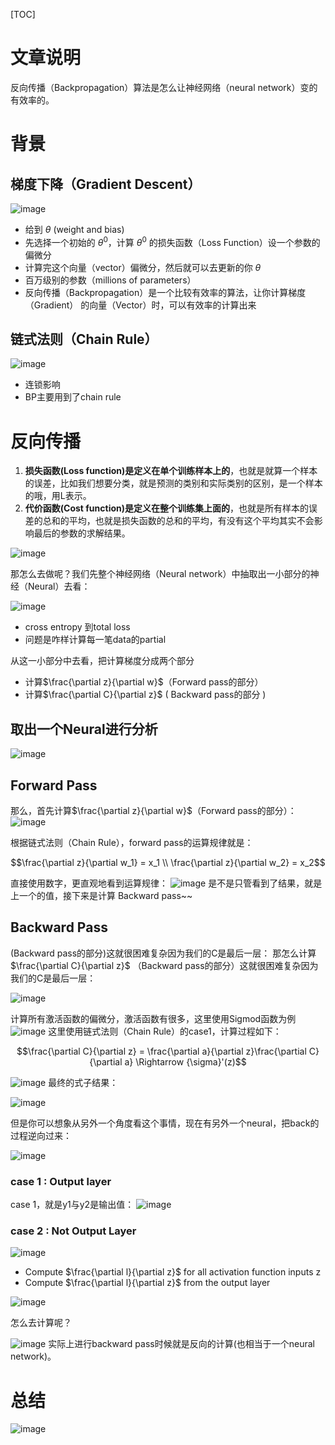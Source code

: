 

[TOC]



# 文章说明

反向传播（Backpropagation）算法是怎么让神经网络（neural network）变的有效率的。

# 背景
## 梯度下降（Gradient Descent）
![image](http://ppryt2uuf.bkt.clouddn.com/chapter7-1.png)
- 给到 $\theta$ (weight and bias)
- 先选择一个初始的 $\theta^0$，计算 $\theta^0$ 的损失函数（Loss Function）设一个参数的偏微分
- 计算完这个向量（vector）偏微分，然后就可以去更新的你 $\theta$ 
- 百万级别的参数（millions of parameters）
- 反向传播（Backpropagation）是一个比较有效率的算法，让你计算梯度（Gradient） 的向量（Vector）时，可以有效率的计算出来

## 链式法则（Chain Rule）
![image](http://ppryt2uuf.bkt.clouddn.com/chapter7-2.png)
- 连锁影响
- BP主要用到了chain rule


# 反向传播

1. **损失函数(Loss function)是定义在单个训练样本上的**，也就是就算一个样本的误差，比如我们想要分类，就是预测的类别和实际类别的区别，是一个样本的哦，用L表示。
2. **代价函数(Cost function)是定义在整个训练集上面的**，也就是所有样本的误差的总和的平均，也就是损失函数的总和的平均，有没有这个平均其实不会影响最后的参数的求解结果。

![image](http://ppryt2uuf.bkt.clouddn.com/chapter7-3.png)

那怎么去做呢？我们先整个神经网络（Neural network）中抽取出一小部分的神经（Neural）去看：

![image](http://ppryt2uuf.bkt.clouddn.com/chapter7-4.png)
- cross entropy 到total loss 
- 问题是咋样计算每一笔data的partial

从这一小部分中去看，把计算梯度分成两个部分
- 计算$\frac{\partial z}{\partial w}$（Forward pass的部分）
- 计算$\frac{\partial C}{\partial z}$ ( Backward pass的部分 )


## 取出一个Neural进行分析
![image](http://ppryt2uuf.bkt.clouddn.com/chapter7-5.png)

## Forward Pass

那么，首先计算$\frac{\partial z}{\partial w}$（Forward pass的部分）：
![image](http://ppryt2uuf.bkt.clouddn.com/chapter7-6.png)

根据链式法则（Chain Rule），forward pass的运算规律就是：

$$\frac{\partial z}{\partial w_1} = x_1 \\ \frac{\partial z}{\partial w_2} = x_2$$

直接使用数字，更直观地看到运算规律：
![image](http://ppryt2uuf.bkt.clouddn.com/chapter7-7.png)
是不是只管看到了结果，就是上一个的值，接下来是计算 Backward pass~~


## Backward Pass
 (Backward pass的部分)这就很困难复杂因为我们的C是最后一层：
那怎么计算 $\frac{\partial C}{\partial z}$ （Backward pass的部分）这就很困难复杂因为我们的C是最后一层：

![image](http://ppryt2uuf.bkt.clouddn.com/chapter7-8.png)

计算所有激活函数的偏微分，激活函数有很多，这里使用Sigmod函数为例
![image](http://ppryt2uuf.bkt.clouddn.com/chapter7-9.png)
这里使用链式法则（Chain Rule）的case1，计算过程如下：

$$\frac{\partial C}{\partial z} = \frac{\partial a}{\partial z}\frac{\partial C}{\partial a} \Rightarrow   {\sigma}'(z)$$ 

![image](http://ppryt2uuf.bkt.clouddn.com/chapter7-10.png)
最终的式子结果：

![image](http://ppryt2uuf.bkt.clouddn.com/chapter7-11.png)

但是你可以想象从另外一个角度看这个事情，现在有另外一个neural，把back的过程逆向过来：

![image](http://ppryt2uuf.bkt.clouddn.com/chapter7-12.png)

### case 1 : Output layer
case 1，就是y1与y2是输出值：
![image](http://ppryt2uuf.bkt.clouddn.com/chapter7-13.png)


### case 2 : Not Output Layer

![image](http://ppryt2uuf.bkt.clouddn.com/chapter7-14.png)
- Compute $\frac{\partial l}{\partial z}$ for all activation function inputs z
- Compute $\frac{\partial l}{\partial z}$ from the output layer

![image](http://ppryt2uuf.bkt.clouddn.com/chapter7-15.png)

怎么去计算呢？

![image](http://ppryt2uuf.bkt.clouddn.com/chapter7-16.png)
实际上进行backward pass时候就是反向的计算(也相当于一个neural network)。

# 总结

![image](http://ppryt2uuf.bkt.clouddn.com/chapter7-17.png)


